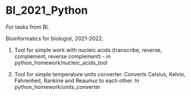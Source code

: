 # BI_2021_Python
For tasks from BI.

Bioinformatics for biologist, 2021-2022.

1. Tool for simple work with nucleic acids (transcribe, reverse, complement, reverse complement) - in python_homework/nucleic_acids_tool

2. Tool for simple temperature units converter. Сonverts Celsius, Kelvin, Fahrenheit, Rankine and Reaumur to each other. In python_homework/units_converter